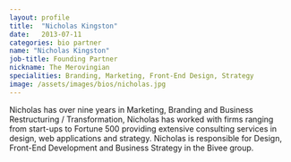 ```yaml
---
layout: profile
title:  "Nicholas Kingston"
date:   2013-07-11
categories: bio partner
name: "Nicholas Kingston"
job-title: Founding Partner
nickname: The Merovingian 
specialities: Branding, Marketing, Front-End Design, Strategy
image: /assets/images/bios/nicholas.jpg
---
```


Nicholas has over nine years in Marketing, Branding and Business Restructuring / Transformation, Nicholas has worked with firms ranging from start-ups to Fortune 500 providing extensive consulting services in design, web applications and strategy. Nicholas is responsible for Design, Front-End Development and Business Strategy in the Bivee group.